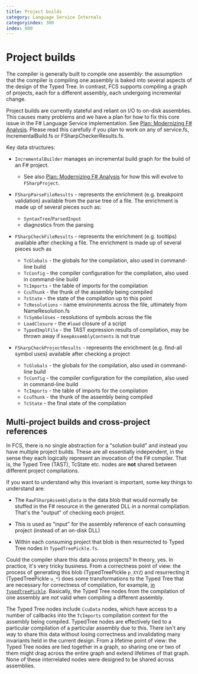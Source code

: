 ```yaml
---
title: Project builds
category: Language Service Internals
categoryindex: 300
index: 600
---
```

# Project builds

The compiler is generally built to compile one assembly: the assumption that the compiler is compiling one assembly is baked into several aspects of the design of the Typed Tree. In contrast, FCS supports compiling a graph of projects, each for a different assembly, each undergoing incremental change.

Project builds are currently stateful and reliant on I/O to on-disk assemblies. This causes many problems and we have a plan for how to fix this core issue in the F# Language Service implementation. See [Plan: Modernizing F# Analysis](https://github.com/dotnet/fsharp/issues/11976). Please read this carefully if you plan to work on any of service.fs, IncrementalBuild.fs or FSharpCheckerResults.fs.

Key data structures:

* `IncrementalBuilder`  manages an incremental build graph for the build of an F# project.
  * See also [Plan: Modernizing F# Analysis](https://github.com/dotnet/fsharp/issues/11976) for how this will evolve to `FSharpProject`.

* `FSharpParseFileResults` -  represents the enrichment (e.g. breakpoint validation) available from the parse tree of a file. The enrichment is made up of several pieces such as:
  * `SyntaxTree`/`ParsedInput`
  * diagnostics from the parsing

* `FSharpCheckFileResults` -  represents the enrichment (e.g. tooltips) available after checking a file. The enrichment is made up of several pieces such as
  * `TcGlobals` - the globals for the compilation, also used in command-line build
  * `TcConfig` - the compiler configuration for the compilation, also used in command-line build
  * `TcImports` - the table of imports for the compilation
  * `CcuThunk` - the thunk of the assembly being compiled
  * `TcState` - the state of the compilation up to this point
  * `TcResolutions` - name environments across the file, ultimately from NameResolution.fs
  * `TcSymbolUses` - resolutions of symbols across the file
  * `LoadClosure` - the `#load` closure of a script
  * `TypedImplFile` - the TAST expression results of compilation, may be thrown away if `keepAssemblyContents` is not true

* `FSharpCheckProjectResults` -  represents the enrichment (e.g. find-all symbol uses) available after checking a project
  * `TcGlobals` - the globals for the compilation, also used in command-line build
  * `TcConfig` - the compiler configuration for the compilation, also used in command-line build
  * `TcImports` - the table of imports for the compilation
  * `CcuThunk` - the thunk of the assembly being compiled
  * `TcState` - the final state of the compilation

## Multi-project builds and cross-project references

In FCS, there is no single abstraction for a "solution build" and instead you have multiple project builds. These are all essentially independent, in the sense they each logically represent an invocation of the F# compiler. That is, the Typed Tree (TAST), TcState etc. nodes are **not** shared between different project compilations. 

If you want to understand why this invariant is important, some key things to understand are:

* The `RawFSharpAssemblyData` is the data blob that would normally be stuffed in the F# resource in the generated DLL  in a normal compilation. That's the "output" of checking each project.

* This is used as "input" for the assembly reference of each consuming project (instead of an on-disk DLL)

* Within each consuming project that blob is then resurrected to Typed Tree nodes in `TypedTreePickle.fs`.

Could the compiler share this data across projects? In theory, yes. In practice, it's very tricky business. From a correctness point of view: the process of generating this blob (TypedTreePickle `p_XYZ`) and resurrecting it (TypedTreePickle `u_*`) does some transformations to the Typed Tree that are necessary for correctness of compilation, for example, [in `TypedTreePickle`](https://github.com/dotnet/fsharp/blob/main/src/Compiler/TypedTree/TypedTreePickle.fs#L738). Basically, the Typed Tree nodes from the compilation of one assembly are _not_ valid when compiling a different assembly.

The Typed Tree nodes include `CcuData` nodes, which have access to a number of callbacks into the `TcImports` compilation context for the assembly being compiled. TypedTree nodes are effectively tied to a particular compilation of a particular assembly due to this. There isn't any way to share this data without losing correctness and invalidating many invariants held in the current design. From a lifetime point of view: the Typed Tree nodes are tied together in a graph, so sharing one or two of them might drag across the entire graph and extend lifetimes of that graph. None of these interrelated nodes were designed to be shared across assemblies.


